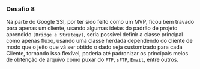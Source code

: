 ### Desafio 8

Na parte do Google SSI, por ter sido feito como um MVP, ficou bem travado para apenas um cliente, usando algumas ideias do padrão de projeto aprendido `(Bridge e Strategy)`, seria possível definir a classe principal como apenas fluxo, usando uma classe herdada dependendo do cliente de modo que o jeito que vá ser obtido o dado seja customizado para cada Cliente, tornando isso flexível, poderia até padronizar os principais meios de obtenção de arquivo como puxar do `FTP`, `sFTP`, `Email`, entre outros.